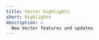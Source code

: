 ```yaml
---
title: Vector highlights
short: Highlights
description: >
  New Vector features and updates
---
```


